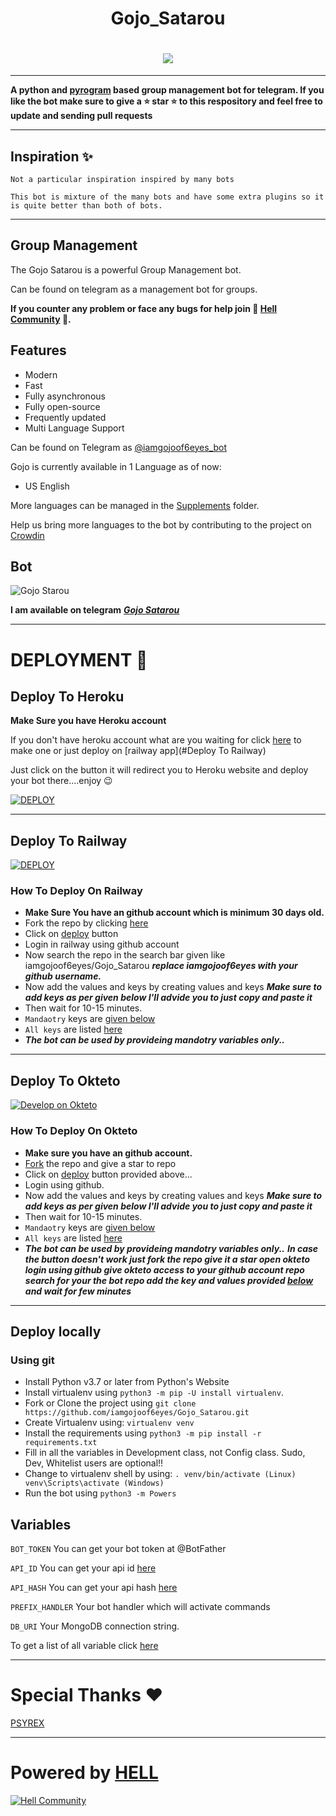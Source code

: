 <h1 align="center">
  <b> Gojo_Satarou </b>
<!---</h1>
<h1 align="center"><img src="https://media.giphy.com/media/GL42TduR8AkNq1xRog/giphy.gif" /></h1> --->

<h1 align="center"><img src="https://te.legra.ph/file/4bf3b88115068d41efadd.jpg" /></h1>



------

<!------
[![GitHub forks](https://img.shields.io/github/forks/iamgojoof6eyes/Gojo_Satarou?&style=flat-square&logo=github)](https://github.com/iamgojoof6eyes/Gojo_Satarou/fork)
[![GitHub stars](https://img.shields.io/github/stars/iamgojoof6eyes/Gojo_Satarou?&style=flat-square&logo=github)](https://github.com/iamgojoof6eyes/Gojo_Satarou/stargazers)
![Repo Size](https://img.shields.io/github/repo-size/iamgojoof6eyes/Gojo_Satarou?&style=flat-square&logo=github)
![Maintenance](https://img.shields.io/badge/Maintained%3F-yes-green?&style=flat-square)
[![GitHub license](https://img.shields.io/github/license/iamgojoof6eyes/Gojo_Satarou?&style=flat-square&logo=github)](https://github.com/iamgojoof6eyes/Gojo_Satarou/master/LICENSE)
[![Python](https://img.shields.io/badge/Python-v3.9-blue)](https://www.python.org/)
![Branch](https://img.shields.io/badge/Branch-Master-orange)
![GitHub language count](https://img.shields.io/github/languages/count/iamgojoof6eyes/Gojo_Satarou?color=Pink&label=Language&style=flat-square)

------>

**A python and [pyrogram](https://github.com/iamgojoof6eyes/pyrogram) based group management bot for telegram.
If you like the bot make sure to give a ⭐ __star__ ⭐ to this respository and feel free to update and sending pull requests**

---------

## Inspiration ✨
`Not a particular inspiration inspired by many bots`


```
This bot is mixture of the many bots and have some extra plugins so it is quite better than both of bots.
```
---------

## Group Management 
The Gojo Satarou is a powerful Group Management bot. 

Can be found on telegram as a management bot for groups.

**If you counter any problem or face any bugs for help join 🌟 [Hell Community](https://t.me/HellBot_Network) 🌟.**

## Features
* Modern
* Fast
* Fully asynchronous
* Fully open-source
* Frequently updated
* Multi Language Support

Can be found on Telegram as [@iamgojoof6eyes_bot](https://t.me/iamgojoof6eyes)

Gojo is currently available in 1 Language as of now:

* US English

More languages can be managed in the [Supplements](https://github.com/iamgojoof6eyes/Gojo_Satarou/tree/master/Supplements) folder.

Help us bring more languages to the bot by contributing to the project on [Crowdin](https://crowdin.com/project/gojosatarou)

## Bot

![Gojo Starou](https://media.giphy.com/media/hbKBe6j3JLsNnb4h53/giphy.gif)


**I am available on telegram** ***[Gojo Satarou](https://t.me/iamgojoof6eyes_bot)***



---------

# DEPLOYMENT 🚀
## Deploy To Heroku
**Make Sure you have Heroku account**

If you don't have heroku account what are you waiting for click [here](https://id.heroku.com/login) to make one or just deploy on [railway app](#Deploy To Railway)

Just click on the button it will redirect you to Heroku website and deploy your bot there....enjoy 😉

[![DEPLOY](https://www.herokucdn.com/deploy/button.svg)](https://heroku.com/deploy?template=https://github.com/iamgojoof6eyes/Gojo_Satarou.git)

-------

## Deploy To Railway
[![DEPLOY](https://railway.app/button.svg)](https://railway.app)
### How To Deploy On Railway
*  **Make Sure You have an github account which is minimum 30 days old.**
* Fork the repo by clicking [here](https://github.com/iamgojoof6eyes/Gojo_Satarou/fork)
* Click on [deploy](https://railway.app) button 
* Login in railway using github account
* Now search the repo in the search bar given like iamgojoof6eyes/Gojo_Satarou ***replace iamgojoof6eyes with your github username.***
* Now add the values and keys by creating values and keys ***Make sure to add keys __as per given below__ I'll advide you to just copy and paste it***
* Then wait for 10-15 minutes. 
* `Mandaotry` keys are [given below](#Variables)
* `All keys` are listed [here](https://telegra.ph/Captain-03-27)
* ***The bot can be used by provideing mandotry variables only..*** 

--------  
  
## Deploy To Okteto
  [![Develop on Okteto](https://okteto.com/develop-okteto.svg)](https://cloud.okteto.com/deploy?repository=https://github.com/iamgojoof6eyes/Gojo_Satarou)

### How To Deploy On Okteto
  * **Make sure you have an github account.**
  * [Fork](https://github.com/iamgojoof6eyes/Gojo_Satarou/fork) the repo and give a star to repo
  * Click on [deploy](https://cloud.okteto.com/deploy?repository=https://github.com/iamgojoof6eyes/Gojo_Satarou) button provided above...
  * Login using github.
  * Now add the values and keys by creating values and keys ***Make sure to add keys __as per given below__ I'll advide you to just copy and paste it***
  * Then wait for 10-15 minutes. 
  * `Mandaotry` keys are [given below](#Variables)
  * `All keys` are listed [here](https://telegra.ph/Captain-03-27)
  * ***The bot can be used by provideing mandotry variables only..*** 
  ***In case the button doesn't work just fork the repo give it a star open okteto login using github give okteto access to your github account repo search for your the bot repo add the key and values provided [below](#Variables) and wait for few minutes***

--------  

## Deploy locally
### Using git

* Install Python v3.7 or later from Python's Website
* Install virtualenv using `python3 -m pip -U install virtualenv`.
* Fork or Clone the project using `git clone https://github.com/iamgojoof6eyes/Gojo_Satarou.git`
* Create Virtualenv using: `virtualenv venv`
* Install the requirements using `python3 -m pip install -r requirements.txt`
* Fill in all the variables in Development class, not Config class. Sudo, Dev, Whitelist users are optional!!
* Change to virtualenv shell by using: `. venv/bin/activate (Linux) venv\Scripts\activate (Windows)`
* Run the bot using `python3 -m Powers`

<!---### Using docker

Clone the repo and enter into it
Install [Docker](https://www.docker.com/)
Fill in the `sample.env` file and rename it to `main.env`.
Build the docker image using: `docker build -t Gojo_Satarou:latest .` (The dot '.' at last is necessary!)
Run the command `docker run --env-file main.env Gojo_Satarou`
If all works well, bot should send message to the MESSAGE_DUMP Group!--->

## Variables
`BOT_TOKEN` You can get your bot token at @BotFather

`API_ID` You can get your api id [here](my.telegram.org)

`API_HASH` You can get your api hash [here](my.telegram.org)

`PREFIX_HANDLER` Your bot handler which will activate commands

`DB_URI` Your MongoDB connection string.


To get a list of all variable click [here](https://telegra.ph/Captain-03-27)

---------

# Special Thanks ❤️

[PSYREX](https://github.com/iamPSYREX)

---------

# Powered by [HELL](https://github.com/The-HellBot)

[![Hell Community](https://te.legra.ph/file/a780adeb9b406b169a889.jpg)](https://github.com/The-HellBot)



